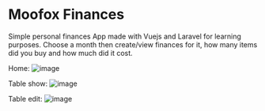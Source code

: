 # Moofox Finances
Simple personal finances App made with Vuejs  and Laravel for learning purposes.
Choose a month then create/view finances for it, how many items did you buy and how much did it cost.

Home:
![image](https://github.com/GroovyWizard/moofox-finances/assets/78284549/2eed9880-bf49-431f-ab70-e2e071252e08)

Table show:
![image](https://github.com/GroovyWizard/moofox-finances/assets/78284549/3466f1ff-38df-4a60-bda8-15513f7a21af)

Table edit:
![image](https://github.com/GroovyWizard/moofox-finances/assets/78284549/2dcfea9c-7bbc-41da-be19-5da084df3503)


